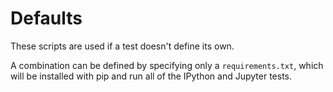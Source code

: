 # Defaults

These scripts are used if a test doesn't define its own.

A combination can be defined by specifying only a `requirements.txt`,
which will be installed with pip and run all of the IPython and Jupyter tests.
